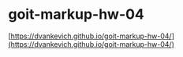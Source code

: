 # goit-markup-hw-04

[https://dvankevich.github.io/goit-markup-hw-04/](https://dvankevich.github.io/goit-markup-hw-04/)

